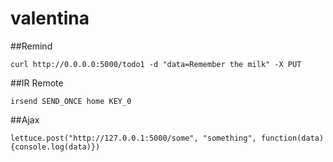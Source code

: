 # valentina



##Remind

    curl http://0.0.0.0:5000/todo1 -d "data=Remember the milk" -X PUT


##IR Remote

    irsend SEND_ONCE home KEY_0

##Ajax

    lettuce.post("http://127.0.0.1:5000/some", "something", function(data){console.log(data)})
